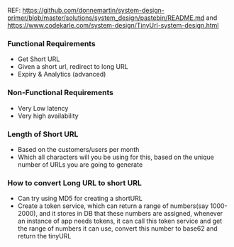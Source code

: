 REF: https://github.com/donnemartin/system-design-primer/blob/master/solutions/system_design/pastebin/README.md and https://www.codekarle.com/system-design/TinyUrl-system-design.html

### Functional Requirements
* Get Short URL
* Given a short url, redirect to long URL
* Expiry & Analytics (advanced)

### Non-Functional Requirements
* Very Low latency
* Very high availability


### Length of Short URL
* Based on the customers/users per month
* Which all characters will you be using for this, based on the unique number of URLs you are going to generate

### How to convert Long URL to short URL
* Can try using MD5 for creating a shortURL
* Create a token service, which can return a range of numbers(say 1000-2000), and it stores in DB that these numbers are assigned, whenever an instance of app needs tokens, it can call this token service and get the range of numbers it can use, convert this number to base62 and return the tinyURL
